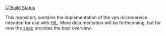 [![Build Status][travis-img]][travis]

This repository contains the implementation of the vpn microservice
intended for use with [HIL][1]. More documentation will be forthcoming,
but for now the [spec][2] provides the best overview.

[1]: https://github.com/CCI-MOC/hil
[2]: https://github.com/CCI-MOC/hil/blob/master/specs/openvpn-support.md
[travis]: https://travis-ci.org/CCI-MOC/hil-vpn
[travis-img]: https://travis-ci.org/CCI-MOC/hil-vpn.svg?branch=master
